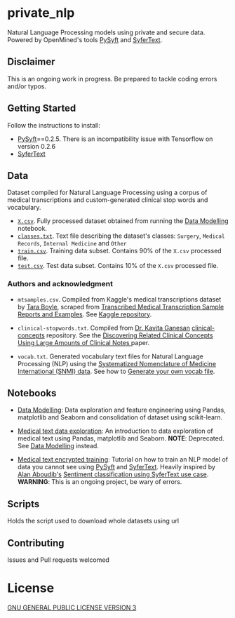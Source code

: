 # private_nlp
Natural Language Processing models using private and secure data. Powered by OpenMined's tools [PySyft](https://github.com/OpenMined/PySyft) and [SyferText](https://github.com/OpenMined/SyferText).

## Disclaimer
This is an ongoing work in progress. Be prepared to tackle coding errors and/or typos.

## Getting Started
Follow the instructions to install:
- [PySyft](https://github.com/OpenMined/PySyft)==0.2.5. There is an incompatibility issue with Tensorflow on version 0.2.6
- [SyferText](https://github.com/OpenMined/SyferText)

## Data
Dataset compiled for Natural Language Processing using a corpus of medical transcriptions and custom-generated clinical stop words and vocabulary.

- [`X.csv`](https://github.com/socd06/private_nlp/blob/master/data/X.csv). Fully processed dataset obtained from running the [Data Modelling](https://github.com/socd06/private_nlp/blob/master/notebooks/medical-text-data-modelling.ipynb) notebook.
- [`classes.txt`](https://github.com/socd06/private_nlp/blob/master/data/classes.txt). Text file describing the dataset's classes: `Surgery`, `Medical Records`, `Internal Medicine` and `Other`
- [`train.csv`](https://github.com/socd06/private_nlp/blob/master/data/train.csv). Training data subset. Contains 90% of the `X.csv` processed file.
- [`test.csv`](https://github.com/socd06/private_nlp/blob/master/data/test.csv). Test data subset. Contains 10% of the `X.csv` processed file.

### Authors and acknowledgment
- `mtsamples.csv`. Compiled from Kaggle's medical transcriptions dataset by [Tara Boyle](https://github.com/terrah27), scraped from [Transcribed Medical Transcription Sample Reports and Examples](https://www.mtsamples.com/). See [Kaggle repository](https://www.kaggle.com/tboyle10/medicaltranscriptions#mtsamples.csv).

- `clinical-stopwords.txt`. Compiled from [Dr. Kavita Ganesan](https://github.com/kavgan) [clinical-concepts](https://github.com/kavgan/clinical-concepts) repository. See the [Discovering Related Clinical Concepts Using Large Amounts of Clinical Notes
](https://www.ncbi.nlm.nih.gov/pmc/articles/PMC5015701/) paper.

- `vocab.txt`. Generated vocabulary text files for Natural Language Processing (NLP) using the [Systematized Nomenclature of Medicine International (SNMI) data](https://bioportal.bioontology.org/ontologies/SNMI). See how to [Generate your own vocab file](https://github.com/socd06/snmi_vocab/blob/master/notebooks/snmi_vocab.ipynb).

## Notebooks
- [Data Modelling](https://github.com/socd06/private_nlp/blob/master/notebooks/medical-text-data-modelling.ipynb): Data exploration and feature engineering using Pandas, matplotlib and Seaborn and consolidation of dataset using scikit-learn.

- [Medical text data exploration](https://github.com/socd06/private_nlp/blob/master/notebooks/medical-text-data-exploration.ipynb): An introduction to data exploration of medical text using Pandas, matplotlib and Seaborn. **NOTE**: Deprecated. See [Data Modelling](https://github.com/socd06/private_nlp/blob/master/notebooks/medical-text-data-modelling.ipynb) instead.

- [Medical text encrypted training](https://github.com/socd06/private_nlp/blob/master/notebooks/medical-text-encrypted-training.ipynb): Tutorial on how to train an NLP model of data you cannot see using [PySyft](https://github.com/OpenMined/PySyft) and [SyferText](https://github.com/OpenMined/SyferText). Heavily inspired by [Alan Aboudib's](https://twitter.com/alan_aboudib) [Sentiment classification using SyferText use case](https://github.com/OpenMined/SyferText/blob/master/tutorials/usecases/UC01%20-%20Sentiment%20Classifier%20-%20Private%20Datasets%20-%20(Secure%20Training).ipynb). **WARNING**: This is an ongoing project, be wary of errors.

## Scripts
Holds the script used to download whole datasets using url

## Contributing
Issues and Pull requests welcomed

# License
[GNU GENERAL PUBLIC LICENSE VERSION 3](https://github.com/socd06/medical-nlp/blob/master/LICENSE)
